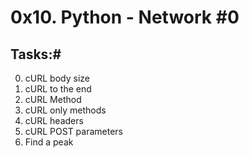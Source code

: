# 0x10. Python - Network #0

## Tasks:#
0. cURL body size
1. cURL to the end
2. cURL Method
3. cURL only methods
4. cURL headers
5. cURL POST parameters
6. Find a peak
